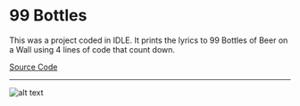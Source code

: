 # 99 Bottles

This was a project coded in IDLE.  It prints the lyrics to 99 Bottles of Beer on a Wall using 4 lines of code that count down.

[Source Code](https://github.com/bcinbis/portfolio2018/blob/master/Python/99Bottles/99Bottles.py)

---

![alt text](https://bcinbis.github.io/portfolio2018/Images/bottles.png)






